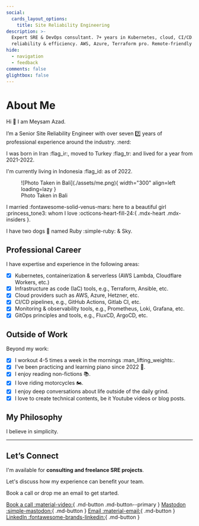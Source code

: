 ```yaml
---
social:
  cards_layout_options:
    title: Site Reliability Engineering
description: >-
  Expert SRE & DevOps consultant. 7+ years in Kubernetes, cloud, CI/CD. Boost
  reliability & efficiency. AWS, Azure, Terraform pro. Remote-friendly freelancer.
hide:
  - navigation
  - feedback
comments: false
glightbox: false
---
```


# About Me

Hi :wave: I am Meysam Azad.

I’m a Senior Site Reliability Engineer with over seven :seven: years of
professional experience around the industry. :nerd:

I was born in Iran :flag_ir:, moved to Turkey :flag_tr: and lived for a year
from 2021-2022.

I'm currently living in Indonesia :flag_id: as of 2022.

<figure markdown="span">
  ![Photo Taken in Bali](./assets/me.png){ width="300" align=left loading=lazy }
  <figcaption>Photo Taken in Bali</figcaption>
</figure>

I married :fontawesome-solid-venus-mars: here to a beautiful girl :princess_tone3: whom I love
:octicons-heart-fill-24:{ .mdx-heart .mdx-insiders }.

I have two dogs :dog: named Ruby :simple-ruby: & Sky.

## Professional Career

I have expertise and experience in the following areas:

- [x] Kubernetes, containerization & serverless (AWS Lambda, Cloudflare
      Workers, etc.)
- [x] Infrastructure as code (IaC) tools, e.g., Terraform, Ansible, etc.
- [x] Cloud providers such as AWS, Azure, Hetzner, etc.
- [x] CI/CD pipelines, e.g., GitHub Actions, Gitlab CI, etc.
- [x] Monitoring & observability tools, e.g., Prometheus, Loki, Grafana, etc.
- [x] GitOps principles and tools, e.g., FluxCD, ArgoCD, etc.

## Outside of Work

Beyond my work:

- [x] I workout 4-5 times a week in the mornings :man_lifting_weights:.
- [x] I've been practicing and learning piano since 2022 :musical_keyboard:.
- [x] I enjoy reading non-fictions :books:.
- [x] I love riding motorcycles :motorcycle:.
- [x] I enjoy deep conversations about life outside of the daily grind.
- [x] I love to create technical contents, be it Youtube videos or blog posts.

## My Philosophy

I believe in simplicity.

---

## Let’s Connect

I'm available for **consulting and freelance SRE projects**.

Let's discuss how my experience can benefit your team.

Book a call or drop me an email to get started.

[Book a call :material-video:][book-call]{ .md-button .md-button--primary }
[Mastodon :simple-mastodon:][mastodon]{ .md-button }
[Email :material-email:][email-me]{ .md-button }
[LinkedIn :fontawesome-brands-linkedin:][linkedin]{ .md-button }

[book-call]: https://cal.com/meysam
[mastodon]: https://mastodon.social/@meysam81
[email-me]: mailto:meysam@developer-friendly.blog
[linkedin]: https://linkedin.com/in/meysamazad
